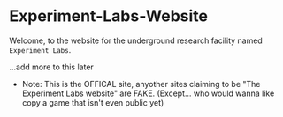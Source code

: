 # Experiment-Labs-Website

Welcome, to the website for the underground research facility named `Experiment Labs`.


...add more to this later

- Note: This is the OFFICAL site, anyother sites claiming to be "The Experiment Labs website" are FAKE. (Except... who would wanna like copy a game that isn't even public yet)
